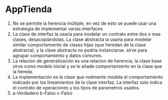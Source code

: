 # AppTienda

1) No se permite la herencia múltiple, en vez de esto se puede usar una estrategia de implementar varias interfaces
2) La clase de interfaz la usaría para modelar un contrato entre dos o mas clases, desacoplandolas. La clase abstracta la usaría
para modelar similar comportamiento de clases hijas (que heredan de la clase abstracta), y la clase abstracta no podría instanciarse. 
sirve para agrupar comportamiento y datos comunes.
3) La relacion de generalización es una relacion de herencia, la clase base sirve como modelo inicial y se le añade comportamiento en la clase que la hereda.
4) La implementación es la clase que realmente modela el comportamiento indicado por los lineamientos de la clase interfaz. La interfaz solo indica el contrato de operaciones y los tipos de parametros usados.
5) a-Verdadero  b-Falso c-Falso 
